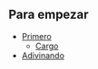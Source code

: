 ## Para empezar

* [Primero](01-getting-started.md)
    * [Cargo](02-cargo.md)
* [Adivinando](03-guessing-game.md)